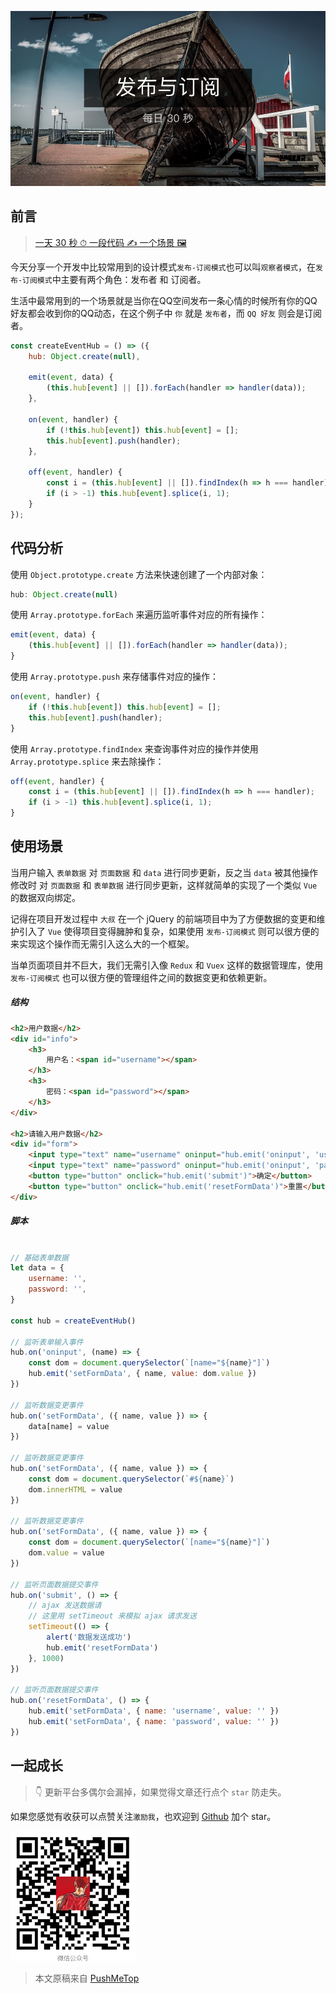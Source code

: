 <!-- # 发布与订阅 -->

![封面](https://raw.githubusercontent.com/pushmetop/resource/master/30-seconds-for-everyday/event/poster.png)

## 前言

> [一天 30 秒 ⏱ 一段代码 ✍️ 一个场景 🖼](https://github.com/pushmetop/30-seconds-for-everyday)

今天分享一个开发中比较常用到的设计模式`发布-订阅模式`也可以叫`观察者模式`，在`发布-订阅模式`中主要有两个角色：发布者 和 订阅者。

生活中最常用到的一个场景就是当你在QQ空间发布一条心情的时候所有你的QQ好友都会收到你的QQ动态，在这个例子中 `你` 就是 `发布者`，而 `QQ 好友` 则会是订阅者。

```javascript
const createEventHub = () => ({
    hub: Object.create(null),

    emit(event, data) {
        (this.hub[event] || []).forEach(handler => handler(data));
    },

    on(event, handler) {
        if (!this.hub[event]) this.hub[event] = [];
        this.hub[event].push(handler);
    },

    off(event, handler) {
        const i = (this.hub[event] || []).findIndex(h => h === handler);
        if (i > -1) this.hub[event].splice(i, 1);
    }
});
```

<!-- more -->

## 代码分析

使用 `Object.prototype.create` 方法来快速创建了一个内部对象：

```javascript
hub: Object.create(null)
```

使用 `Array.prototype.forEach` 来遍历监听事件对应的所有操作：

```javascript
emit(event, data) {
    (this.hub[event] || []).forEach(handler => handler(data));
}
```

使用 `Array.prototype.push` 来存储事件对应的操作：

```javascript
on(event, handler) {
    if (!this.hub[event]) this.hub[event] = [];
    this.hub[event].push(handler);
}
```

使用 `Array.prototype.findIndex` 来查询事件对应的操作并使用 `Array.prototype.splice` 来去除操作：

```javascript
off(event, handler) {
    const i = (this.hub[event] || []).findIndex(h => h === handler);
    if (i > -1) this.hub[event].splice(i, 1);
}
```

## 使用场景

当用户输入 `表单数据` 对 `页面数据` 和 `data` 进行同步更新，反之当 `data` 被其他操作修改时 对 `页面数据` 和 `表单数据` 进行同步更新，这样就简单的实现了一个类似 `Vue` 的数据双向绑定。

记得在项目开发过程中 `大叔` 在一个 jQuery 的前端项目中为了方便数据的变更和维护引入了 `Vue` 使得项目变得臃肿和复杂，如果使用 `发布-订阅模式` 则可以很方便的来实现这个操作而无需引入这么大的一个框架。

当单页面项目并不巨大，我们无需引入像 `Redux` 和 `Vuex` 这样的数据管理库，使用 `发布-订阅模式` 也可以很方便的管理组件之间的数据变更和依赖更新。

##### 结构

```html
<h2>用户数据</h2>
<div id="info">
    <h3>
        用户名：<span id="username"></span>
    </h3>
    <h3>
        密码：<span id="password"></span>
    </h3>
</div>

<h2>请输入用户数据</h2>
<div id="form">
    <input type="text" name="username" oninput="hub.emit('oninput', 'username')" />
    <input type="text" name="password" oninput="hub.emit('oninput', 'password')" />
    <button type="button" onclick="hub.emit('submit')">确定</button>
    <button type="button" onclick="hub.emit('resetFormData')">重置</button>
</div>
```

##### 脚本
```javascript

// 基础表单数据
let data = {
    username: '',
    password: '',
}

const hub = createEventHub()

// 监听表单输入事件
hub.on('oninput', (name) => {
    const dom = document.querySelector(`[name="${name}"]`)
    hub.emit('setFormData', { name, value: dom.value })
})

// 监听数据变更事件
hub.on('setFormData', ({ name, value }) => {
    data[name] = value
})

// 监听数据变更事件
hub.on('setFormData', ({ name, value }) => {
    const dom = document.querySelector(`#${name}`)
    dom.innerHTML = value
})

// 监听数据变更事件
hub.on('setFormData', ({ name, value }) => {
    const dom = document.querySelector(`[name="${name}"]`)
    dom.value = value
})

// 监听页面数据提交事件
hub.on('submit', () => {
    // ajax 发送数据请
    // 这里用 setTimeout 来模拟 ajax 请求发送
    setTimeout(() => {
        alert('数据发送成功')
        hub.emit('resetFormData')
    }, 1000)
})

// 监听页面数据提交事件
hub.on('resetFormData', () => {
    hub.emit('setFormData', { name: 'username', value: '' })
    hub.emit('setFormData', { name: 'password', value: '' })
})
```

## 一起成长

> 👇 更新平台多偶尔会漏掉，如果觉得文章还行点个 `star` 防走失。

如果您感觉有收获可以点赞关注`激励我`，也欢迎到 [Github](https://github.com/pushmetop/30-seconds-for-everyday) 加个 star。

![微信公众号](https://raw.githubusercontent.com/pushmetop/resource/master/donate/pushmetop.png)

> 本文原稿来自 [PushMeTop](https://github.com/pushmetop)